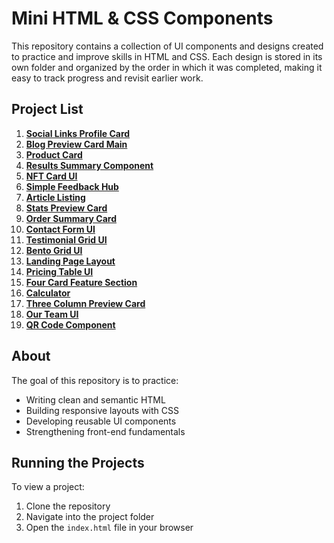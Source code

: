 # Mini HTML & CSS Components

This repository contains a collection of UI components and designs created to practice and improve skills in HTML and CSS. Each design is stored in its own folder and organized by the order in which it was completed, making it easy to track progress and revisit earlier work.

## Project List

1. **[Social Links Profile Card](https://kdfarrell.github.io/Components/Social%20Links%20Profile%20Card%20UI/)**
2. **[Blog Preview Card Main](https://kdfarrell.github.io/Components/Blog%20Preview%20Card%20UI/)**
3. **[Product Card](https://kdfarrell.github.io/Components/Product%20Card%20UI/)**
4. **[Results Summary Component](https://kdfarrell.github.io/Components/Results%20Summary%20UI/)**
5. **[NFT Card UI](https://kdfarrell.github.io/Components/NFT%20Card%20UI/)**
6. **[Simple Feedback Hub](https://kdfarrell.github.io/Components/Feedback%20Hub%20UI/)**
7. **[Article Listing](https://kdfarrell.github.io/Components/Article%20Listing%20UI/)**
8. **[Stats Preview Card](https://kdfarrell.github.io/Components/Stats%20Preview%20Card%20UI/)**
9. **[Order Summary Card](https://kdfarrell.github.io/Components/Order%20Summary%20Card%20UI/)**
10. **[Contact Form UI](https://kdfarrell.github.io/Components/Contact%20Form%20UI/)**
11. **[Testimonial Grid UI](https://kdfarrell.github.io/Components/Testimonial%20Grid%20UI/)**
12. **[Bento Grid UI](https://kdfarrell.github.io/Components/Bento%20Grid%20UI/)**
13. **[Landing Page Layout](https://kdfarrell.github.io/Components/Landing%20Page%20UI/)**
14. **[Pricing Table UI](https://kdfarrell.github.io/Components/Pricing%20Table%20UI/)**
15. **[Four Card Feature Section](https://kdfarrell.github.io/Components/Four%20Card%20Feature%20Section%20UI/)**
16. **[Calculator](https://kdfarrell.github.io/Components/Calculator/)**
17. **[Three Column Preview Card](https://kdfarrell.github.io/Components/Three%20Column%20Preview%20Card%20UI/)**
18. **[Our Team UI](https://kdfarrell.github.io/Components/Our%20Team%20UI/)**
19. **[QR Code Component](https://kdfarrell.github.io/Components/QR%20Code%20Card%20UI/)**

## About

The goal of this repository is to practice:

- Writing clean and semantic HTML  
- Building responsive layouts with CSS  
- Developing reusable UI components  
- Strengthening front-end fundamentals  

## Running the Projects

To view a project:

1. Clone the repository  
2. Navigate into the project folder  
3. Open the `index.html` file in your browser
